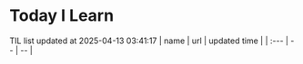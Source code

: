 # Today I Learn 
TIL list updated at 2025-04-13 03:41:17
| name | url | updated time |
| :--- | -- | -- |
